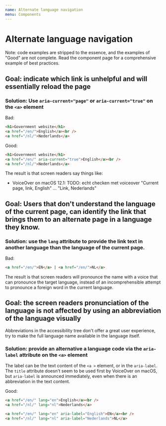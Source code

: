 ```yaml
---
name: Alternate language navigation
menu: Components
---
```


<!-- @license CC0-1.0 -->

# Alternate language navigation

Note: code examples are stripped to the essence, and the examples of "Good" are not complete. Read the component page for a comprehensive example of best practices.

## Goal: indicate which link is unhelpful and will essentially reload the page

### Solution: Use `aria-current="page"` or `aria-current="true"` on the `<a>` element

<!-- id: 88c3cc90-5447-4b56-ade6-75e5a5cf013a -->

Bad:

```html
<h1>Government website</h1>
<a href="/en/">English</a><br />
<a href="/nl/">Nederlands</a>
```

Good:

```html
<h1>Government website</h1>
<a href="/en/" aria-current="true">English</a><br />
<a href="/nl/">Nederlands</a>
```

The result is that screen readers say things like:

-   VoiceOver on macOS 12.1: TODO: echt checken met voiceover "Current page, link, English" ... "Link, Nederlands"

## Goal: Users that don't understand the language of the current page, can identify the link that brings them to an alternate page in a language they know.

### Solution: use the `lang` attribute to provide the link text in another language than the language of the current page.

<!-- id: 68afb3b8-1b38-44b1-8cfe-54e3723f8372 -->

Bad:

```html
<a href="/en/">EN</a> | <a href="/en/">NL</a>
```

The result is that screen readers will pronounce the name with a voice that can pronounce the target language, instead of an incomprehensible attempt to pronounce a foreign word in the current language.

## Goal: the screen readers pronunciation of the language is not affected by using an abbreviation of the language visually

Abbreviations in the accessibility tree don't offer a great user experience, try to make the full language name available in the language itself.

### Solution: provide an alternative a language code via the `aria-label` attribute on the `<a>` element

<!-- id: bbb0b884-4697-43bd-bf86-0c42bf6d417f -->

The label can be the text content of the `<a >` element, or in the `aria-label`. The `title` attribute doesn't seem to be
used first by VoiceOver on macOS, but `aria-label` is announced immediately,
even when there is an abbreviation in the text content.

Good:

```html
<a href="/en/" lang="en">English</a><br />
<a href="/nl/" lang="nl">Nederlands</a>
```

```html
<a href="/en/" lang="en" aria-label="English">EN</a><br />
<a href="/nl/" lang="nl" aria-label="Nederlands">NL</a>
```

